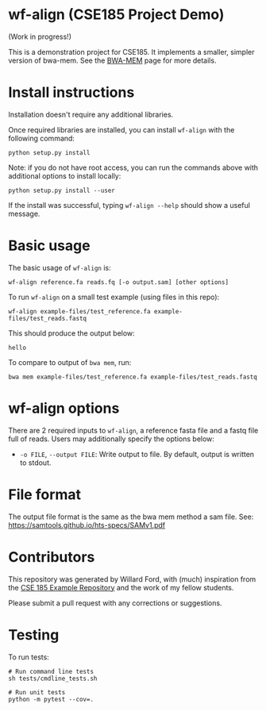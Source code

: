 # wf-align (CSE185 Project Demo)

(Work in progress!)

This is a demonstration project for CSE185. It implements a smaller, simpler version of bwa-mem. See the [BWA-MEM](https://bio-bwa.sourceforge.net/bwa.shtml) page for more details.

# Install instructions

Installation doesn't require any additional libraries.

Once required libraries are installed, you can install `wf-align` with the following command:

```
python setup.py install
```

Note: if you do not have root access, you can run the commands above with additional options to install locally:
```
python setup.py install --user
```

If the install was successful, typing `wf-align --help` should show a useful message.

# Basic usage

The basic usage of `wf-align` is:

```
wf-align reference.fa reads.fq [-o output.sam] [other options]
```

To run `wf-align` on a small test example (using files in this repo):
```
wf-align example-files/test_reference.fa example-files/test_reads.fastq 
```

This should produce the output below:
```
hello
```

To compare to output of `bwa mem`, run:
```
bwa mem example-files/test_reference.fa example-files/test_reads.fastq
```

# wf-align options

There are 2 required inputs to `wf-align`, a reference fasta file and a fastq file full of reads. Users may additionally specify the options below:

* `-o FILE`, `--output FILE`: Write output to file. By default, output is written to stdout.

# File format

The output file format is the same as the bwa mem method a sam file. See: https://samtools.github.io/hts-specs/SAMv1.pdf

# Contributors

This repository was generated by Willard Ford, with (much) inspiration from the [CSE 185 Example Repository](https://github.com/gymreklab/cse185-demo-project#readme) and the work of my fellow students.

Please submit a pull request with any corrections or suggestions.

# Testing

To run tests:
```
# Run command line tests
sh tests/cmdline_tests.sh

# Run unit tests
python -m pytest --cov=.
```